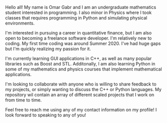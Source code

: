 Hello all! My name is Omar Gabr and I am an undergraduate mathematics student interested in programming.
I also minor in Physics where I took classes that requires programming in Python and simulating physical environments.


I'm interested in pursuing a career in quantitative finance, but I am also open to becoming a freelance software developer.
I'm relatively new to coding. My first time coding was around Summer 2020. I've had huge gaps  but I'm quickly realizing my passion for it.


I'm currently learning GUI applications in C++, as well as many popular libraries such as Boost and STL.
Additonally, I am also learning Python in some of my mathematics and physics courses that implement mathematical applications.

I'm looking to collaborate with anyone who is willing to share feedback to my projects, or simply wanting to discuss the C++ or Python languages.
My repository wil contain an array of different scaled projects that I work on from time to time.


Feel free to reach me using any of my contact information on my profile! I look forward to speaking to any of you!

